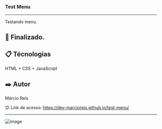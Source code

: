 ### Test Menu

---

Testando menu.

## 🚀 Finalizado.

## 📋 Técnologias
HTML + CSS + JavaScript

## ✒️ Autor
Márcio Reis

😊 Link de acesso: https://dev-marcioreis.github.io/test-menu/

---
![image](https://user-images.githubusercontent.com/122680054/213165420-96ce9690-01d7-4070-9585-7938b28c085b.png)
